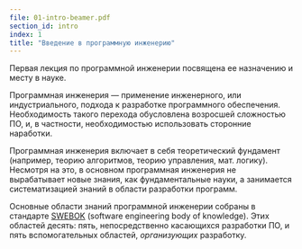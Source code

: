 ```yaml
---
file: 01-intro-beamer.pdf
section_id: intro
index: 1
title: "Введение в программную инженерию"
---
```


Первая лекция по программной инженерии посвящена ее назначению и месту в науке.

Программная инженерия — применение инженерного, или индустриального, подхода
к разработке программного обеспечения. Необходимость такого перехода обусловлена
возросшей сложностью ПО, и, в частности, необходимостью использовать сторонние
наработки.

Программная инженерия включает в себя теоретический фундамент (например, теорию
алгоритмов, теорию управления, мат. логику). Несмотря на это, в основном
программная инженерия не вырабатывает новые знания, как фундаментальные науки,
а занимается систематизацией знаний в области разработки программ.

Основные области знаний программной инженерии собраны в стандарте [SWEBOK][wiki-swebok]
(software engineering body of knowledge).
Этих областей десять: пять, непосредственно касающихся разработки ПО,
и пять вспомогательных областей, *организующих* разработку.

[wiki-swebok]: https://en.wikipedia.org/wiki/SWEBOK
